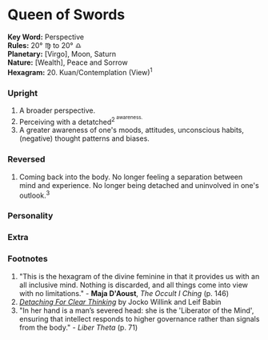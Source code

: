 # Queen of Swords

**Key Word:** Perspective  
**Rules:** 20° ♍︎ to 20° ♎︎  
**Planetary:** [Virgo], Moon, Saturn  
**Nature:** [Wealth], Peace and Sorrow  
**Hexagram:** 20. Kuan/Contemplation (View)<sup>1</sup>



### Upright

1) A broader perspective.
2) Perceiving with a detatched<sup>2<sup> awareness.
3) A greater awareness of one's moods, attitudes, unconscious habits, (negative) thought patterns and biases.



### Reversed

1) Coming back into the body. No longer feeling a separation between mind and experience. No longer being detached and uninvolved in one's outlook.<sup>3</sup>



### Personality





### Extra





### Footnotes

1. "This is the hexagram of the divine feminine in that it provides us with an all inclusive mind. Nothing is discarded, and all things come into view with no limitations." - **Maja D'Aoust**, *The Occult I Ching* (p. 146)
2. [*Detaching For Clear Thinking*](https://www.youtube.com/watch?v=_pvgUWFRfnk) by Jocko Willink and Leif Babin
3. "In her hand is a man’s severed head: she is the 'Liberator of the Mind', ensuring that intellect responds to higher governance rather than signals from the body." - *Liber Theta* (p. 71)